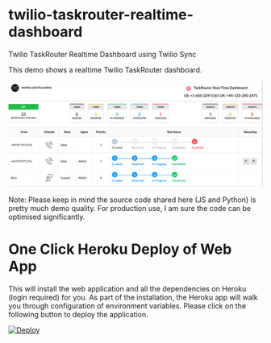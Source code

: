 # twilio-taskrouter-realtime-dashboard
Twilio TaskRouter Realtime Dashboard using Twilio Sync

This demo shows a realtime Twilio TaskRouter dashboard.

![](taskrouter_dashboard.png)

Note: Please keep in mind the source code shared here (JS and Python) is pretty much demo quality.  For production use, I am sure the code can be optimised significantly.

# One Click Heroku Deploy of Web App
This will install the web application and all the dependencies on Heroku (login required) for you. As part of the installation, the Heroku app will walk you through configuration of environment variables.  Please click on the following button to deploy the application.

[![Deploy](https://www.herokucdn.com/deploy/button.svg)](https://heroku.com/deploy?template=https://github.com/ameerbadri/twilio-taskrouter-realtime-dashboard)
